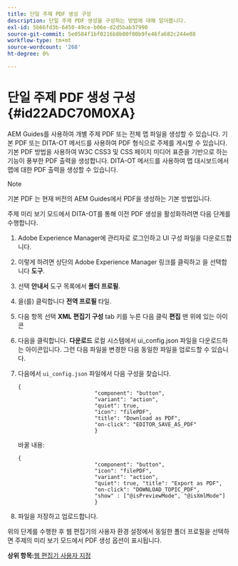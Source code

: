 ```yaml
---
title: 단일 주제 PDF 생성 구성
description: 단일 주제 PDF 생성을 구성하는 방법에 대해 알아봅니다.
exl-id: 5b66fd3b-6450-49ce-b06e-d2d5bab37990
source-git-commit: 5e0584f1bf0216b8b00f00b9fe46fa682c244e08
workflow-type: tm+mt
source-wordcount: '268'
ht-degree: 0%

---
```


# 단일 주제 PDF 생성 구성 {#id22ADC70M0XA}

AEM Guides를 사용하여 개별 주제 PDF 또는 전체 맵 파일을 생성할 수 있습니다. 기본 PDF 또는 DITA-OT 메서드를 사용하여 PDF 형식으로 주제를 게시할 수 있습니다. 기본 PDF 방법을 사용하여 W3C CSS3 및 CSS 페이지 미디어 표준을 기반으로 하는 기능이 풍부한 PDF 출력을 생성합니다. DITA-OT 메서드를 사용하여 맵 대시보드에서 맵에 대한 PDF 출력을 생성할 수 있습니다.

>[!NOTE]
>
> 기본 PDF 는 현재 버전의 AEM Guides에서 PDF을 생성하는 기본 방법입니다.

주제 미리 보기 모드에서 DITA-OT를 통해 이전 PDF 생성을 활성화하려면 다음 단계를 수행합니다.

1. Adobe Experience Manager에 관리자로 로그인하고 UI 구성 파일을 다운로드합니다.

1. 이렇게 하려면 상단의 Adobe Experience Manager 링크를 클릭하고 을 선택합니다 **도구**.
1. 선택 **안내서** 도구 목록에서 **폴더 프로필**.
1. 을(를) 클릭합니다 **전역 프로필** 타일.
1. 다음 항목 선택 **XML 편집기 구성** tab 키를 누른 다음 클릭 **편집** 맨 위에 있는 아이콘
1. 다음을 클릭합니다. **다운로드** 로컬 시스템에서 ui\_config.json 파일을 다운로드하는 아이콘입니다. 그런 다음 파일을 변경한 다음 동일한 파일을 업로드할 수 있습니다.
1. 다음에서 `ui_config.json` 파일에서 다음 구성을 찾습니다.

   ```
   {
                           "component": "button",
                           "variant": "action",
                           "quiet": true,
                           "icon": "filePDF",
                           "title": "Download as PDF",
                           "on-click": "EDITOR_SAVE_AS_PDF"
                           }
   ```

   바꿀 내용:

   ```
   {
                           "component": "button",
                           "icon": "filePDF",
                           "variant": "action",
                           "quiet": true, "title": "Export as PDF",
                           "on-click": "DOWNLOAD_TOPIC_PDF",
                           "show" : ["@isPreviewMode", "@isXmlMode"]
                           }
   ```

1. 파일을 저장하고 업로드합니다.

위의 단계를 수행한 후 웹 편집기의 사용자 환경 설정에서 동일한 폴더 프로필을 선택하면 주제의 미리 보기 모드에서 PDF 생성 옵션이 표시됩니다.

**상위 항목:**[&#x200B;웹 편집기 사용자 지정](conf-web-editor.md)
